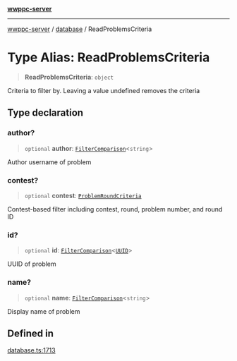 [**wwppc-server**](../../README.md)

***

[wwppc-server](../../modules.md) / [database](../README.md) / ReadProblemsCriteria

# Type Alias: ReadProblemsCriteria

> **ReadProblemsCriteria**: `object`

Criteria to filter by. Leaving a value undefined removes the criteria

## Type declaration

### author?

> `optional` **author**: [`FilterComparison`](../../util/type-aliases/FilterComparison.md)\<`string`\>

Author username of problem

### contest?

> `optional` **contest**: [`ProblemRoundCriteria`](ProblemRoundCriteria.md)

Contest-based filter including contest, round, problem number, and round ID

### id?

> `optional` **id**: [`FilterComparison`](../../util/type-aliases/FilterComparison.md)\<[`UUID`](../../util/type-aliases/UUID.md)\>

UUID of problem

### name?

> `optional` **name**: [`FilterComparison`](../../util/type-aliases/FilterComparison.md)\<`string`\>

Display name of problem

## Defined in

[database.ts:1713](https://github.com/WWPPC/WWPPC-server/blob/2dee3653c422ea6b91c8bffad27d9e2a1aa16711/src/database.ts#L1713)
